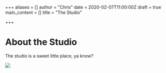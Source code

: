 +++
aliases = []
author = "Chris"
date = 2020-02-07T11:00:00Z
draft = true
main_content = []
title = "The Studio"

+++
# About the Studio

The studio is a sweet little place, ya know?

![](/dist/images/henrique-junior-q9Piu-GqG6E-unsplash.jpg)
